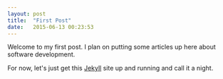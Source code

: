 ```yaml
---
layout: post
title:  "First Post"
date:   2015-06-13 00:23:53
---
```

Welcome to my first post. I plan on putting some articles up here about software development.

For now, let's just get this [Jekyll][jekyll] site up and running and call it a night.

[jekyll]:      http://jekyllrb.com